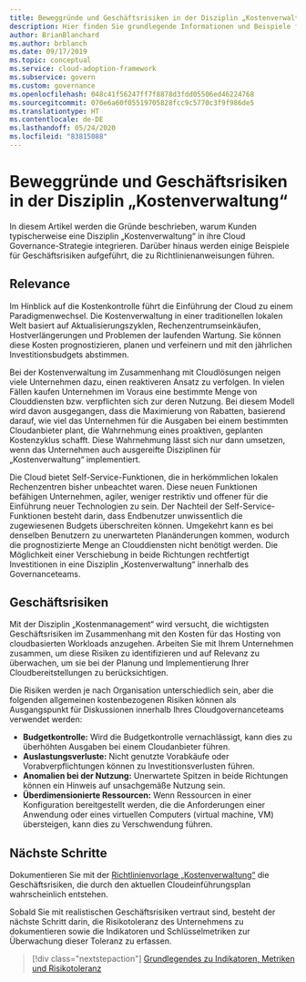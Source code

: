 ```yaml
---
title: Beweggründe und Geschäftsrisiken in der Disziplin „Kostenverwaltung“
description: Hier finden Sie grundlegende Informationen und Beispiele für die typische Kundenakzeptanz einer Kostenverwaltungsdisziplin im Rahmen einer Cloudgovernancestrategie.
author: BrianBlanchard
ms.author: brblanch
ms.date: 09/17/2019
ms.topic: conceptual
ms.service: cloud-adoption-framework
ms.subservice: govern
ms.custom: governance
ms.openlocfilehash: 048c41f56247ff7f8878d3fdd05506ed46224768
ms.sourcegitcommit: 070e6a60f05519705828fcc9c5770c3f9f986de5
ms.translationtype: HT
ms.contentlocale: de-DE
ms.lasthandoff: 05/24/2020
ms.locfileid: "83815088"
---
```

<!-- cSpell:ignore prepurchases -->

# <a name="motivations-and-business-risks-in-the-cost-management-discipline"></a>Beweggründe und Geschäftsrisiken in der Disziplin „Kostenverwaltung“

In diesem Artikel werden die Gründe beschrieben, warum Kunden typischerweise eine Disziplin „Kostenverwaltung“ in ihre Cloud Governance-Strategie integrieren. Darüber hinaus werden einige Beispiele für Geschäftsrisiken aufgeführt, die zu Richtlinienanweisungen führen.

## <a name="relevance"></a>Relevance

Im Hinblick auf die Kostenkontrolle führt die Einführung der Cloud zu einem Paradigmenwechsel. Die Kostenverwaltung in einer traditionellen lokalen Welt basiert auf Aktualisierungszyklen, Rechenzentrumseinkäufen, Hostverlängerungen und Problemen der laufenden Wartung. Sie können diese Kosten prognostizieren, planen und verfeinern und mit den jährlichen Investitionsbudgets abstimmen.

Bei der Kostenverwaltung im Zusammenhang mit Cloudlösungen neigen viele Unternehmen dazu, einen reaktiveren Ansatz zu verfolgen. In vielen Fällen kaufen Unternehmen im Voraus eine bestimmte Menge von Clouddiensten bzw. verpflichten sich zur deren Nutzung. Bei diesem Modell wird davon ausgegangen, dass die Maximierung von Rabatten, basierend darauf, wie viel das Unternehmen für die Ausgaben bei einem bestimmten Cloudanbieter plant, die Wahrnehmung eines proaktiven, geplanten Kostenzyklus schafft. Diese Wahrnehmung lässt sich nur dann umsetzen, wenn das Unternehmen auch ausgereifte Disziplinen für „Kostenverwaltung“ implementiert.

Die Cloud bietet Self-Service-Funktionen, die in herkömmlichen lokalen Rechenzentren bisher unbeachtet waren. Diese neuen Funktionen befähigen Unternehmen, agiler, weniger restriktiv und offener für die Einführung neuer Technologien zu sein. Der Nachteil der Self-Service-Funktionen besteht darin, dass Endbenutzer unwissentlich die zugewiesenen Budgets überschreiten können. Umgekehrt kann es bei denselben Benutzern zu unerwarteten Planänderungen kommen, wodurch die prognostizierte Menge an Clouddiensten nicht benötigt werden. Die Möglichkeit einer Verschiebung in beide Richtungen rechtfertigt Investitionen in eine Disziplin „Kostenverwaltung“ innerhalb des Governanceteams.

## <a name="business-risk"></a>Geschäftsrisiken

Mit der Disziplin „Kostenmanagement“ wird versucht, die wichtigsten Geschäftsrisiken im Zusammenhang mit den Kosten für das Hosting von cloudbasierten Workloads anzugehen. Arbeiten Sie mit Ihrem Unternehmen zusammen, um diese Risiken zu identifizieren und auf Relevanz zu überwachen, um sie bei der Planung und Implementierung Ihrer Cloudbereitstellungen zu berücksichtigen.

Die Risiken werden je nach Organisation unterschiedlich sein, aber die folgenden allgemeinen kostenbezogenen Risiken können als Ausgangspunkt für Diskussionen innerhalb Ihres Cloudgovernanceteams verwendet werden:

- **Budgetkontrolle:** Wird die Budgetkontrolle vernachlässigt, kann dies zu überhöhten Ausgaben bei einem Cloudanbieter führen.
- **Auslastungsverluste:** Nicht genutzte Vorabkäufe oder Vorabverpflichtungen können zu Investitionsverlusten führen.
- **Anomalien bei der Nutzung:** Unerwartete Spitzen in beide Richtungen können ein Hinweis auf unsachgemäße Nutzung sein.
- **Überdimensionierte Ressourcen:** Wenn Ressourcen in einer Konfiguration bereitgestellt werden, die die Anforderungen einer Anwendung oder eines virtuellen Computers (virtual machine, VM) übersteigen, kann dies zu Verschwendung führen.

## <a name="next-steps"></a>Nächste Schritte

Dokumentieren Sie mit der [Richtlinienvorlage „Kostenverwaltung“](./template.md) die Geschäftsrisiken, die durch den aktuellen Cloudeinführungsplan wahrscheinlich entstehen.

Sobald Sie mit realistischen Geschäftsrisiken vertraut sind, besteht der nächste Schritt darin, die Risikotoleranz des Unternehmens zu dokumentieren sowie die Indikatoren und Schlüsselmetriken zur Überwachung dieser Toleranz zu erfassen.

> [!div class="nextstepaction"]
> [Grundlegendes zu Indikatoren, Metriken und Risikotoleranz](./metrics-tolerance.md)
